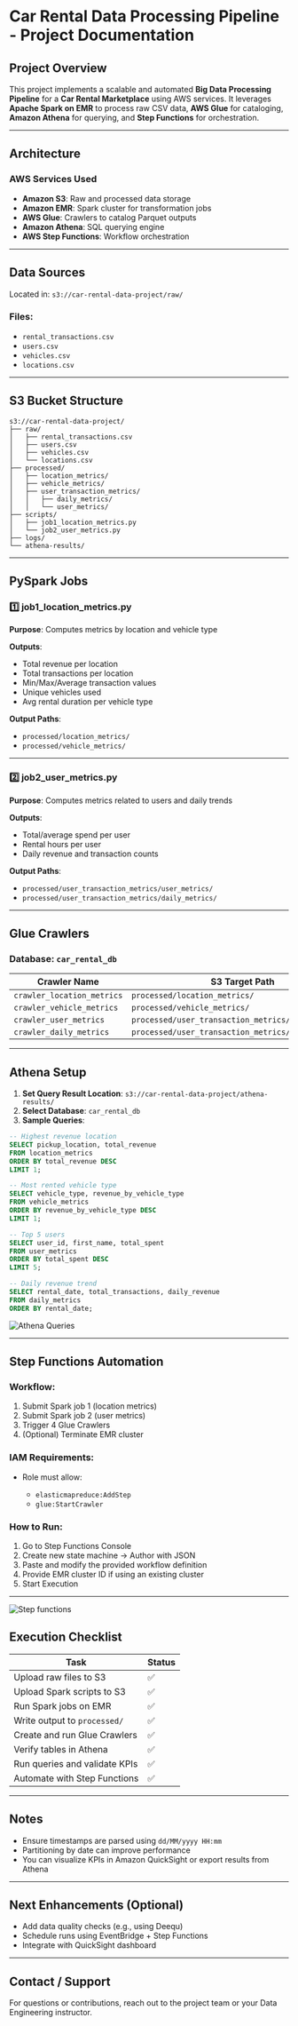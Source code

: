 # Car Rental Data Processing Pipeline - Project Documentation

## Project Overview

This project implements a scalable and automated **Big Data Processing Pipeline** for a **Car Rental Marketplace** using AWS services. It leverages **Apache Spark on EMR** to process raw CSV data, **AWS Glue** for cataloging, **Amazon Athena** for querying, and **Step Functions** for orchestration.

---

## Architecture

### AWS Services Used

* **Amazon S3**: Raw and processed data storage
* **Amazon EMR**: Spark cluster for transformation jobs
* **AWS Glue**: Crawlers to catalog Parquet outputs
* **Amazon Athena**: SQL querying engine
* **AWS Step Functions**: Workflow orchestration

---

## Data Sources

Located in: `s3://car-rental-data-project/raw/`

### Files:

* `rental_transactions.csv`
* `users.csv`
* `vehicles.csv`
* `locations.csv`

---

## S3 Bucket Structure

```
s3://car-rental-data-project/
├── raw/
│   ├── rental_transactions.csv
│   ├── users.csv
│   ├── vehicles.csv
│   └── locations.csv
├── processed/
│   ├── location_metrics/
│   ├── vehicle_metrics/
│   ├── user_transaction_metrics/
│   │   ├── daily_metrics/
│   │   └── user_metrics/
├── scripts/
│   ├── job1_location_metrics.py
│   └── job2_user_metrics.py
├── logs/
└── athena-results/
```

---

## PySpark Jobs

### 1️⃣ job1\_location\_metrics.py

**Purpose**: Computes metrics by location and vehicle type

**Outputs**:

* Total revenue per location
* Total transactions per location
* Min/Max/Average transaction values
* Unique vehicles used
* Avg rental duration per vehicle type

**Output Paths**:

* `processed/location_metrics/`
* `processed/vehicle_metrics/`

---

### 2️⃣ job2\_user\_metrics.py

**Purpose**: Computes metrics related to users and daily trends

**Outputs**:

* Total/average spend per user
* Rental hours per user
* Daily revenue and transaction counts

**Output Paths**:

* `processed/user_transaction_metrics/user_metrics/`
* `processed/user_transaction_metrics/daily_metrics/`

---

## Glue Crawlers

### Database: `car_rental_db`

| Crawler Name               | S3 Target Path                                      | Table Name         |
| -------------------------- | --------------------------------------------------- | ------------------ |
| `crawler_location_metrics` | `processed/location_metrics/`                       | `location_metrics` |
| `crawler_vehicle_metrics`  | `processed/vehicle_metrics/`                        | `vehicle_metrics`  |
| `crawler_user_metrics`     | `processed/user_transaction_metrics/user_metrics/`  | `user_metrics`     |
| `crawler_daily_metrics`    | `processed/user_transaction_metrics/daily_metrics/` | `daily_metrics`    |

---

## Athena Setup

1. **Set Query Result Location**: `s3://car-rental-data-project/athena-results/`
2. **Select Database**: `car_rental_db`
3. **Sample Queries**:



```sql
-- Highest revenue location
SELECT pickup_location, total_revenue
FROM location_metrics
ORDER BY total_revenue DESC
LIMIT 1;

-- Most rented vehicle type
SELECT vehicle_type, revenue_by_vehicle_type
FROM vehicle_metrics
ORDER BY revenue_by_vehicle_type DESC
LIMIT 1;

-- Top 5 users
SELECT user_id, first_name, total_spent
FROM user_metrics
ORDER BY total_spent DESC
LIMIT 5;

-- Daily revenue trend
SELECT rental_date, total_transactions, daily_revenue
FROM daily_metrics
ORDER BY rental_date;
```

![Athena Queries](screenshots/EMR-Athena-Queries.png)

---

## Step Functions Automation

### Workflow:

1. Submit Spark job 1 (location metrics)
2. Submit Spark job 2 (user metrics)
3. Trigger 4 Glue Crawlers
4. (Optional) Terminate EMR cluster

### IAM Requirements:

* Role must allow:

  * `elasticmapreduce:AddStep`
  * `glue:StartCrawler`
 

### How to Run:

1. Go to Step Functions Console
2. Create new state machine → Author with JSON
3. Paste and modify the provided workflow definition
4. Provide EMR cluster ID if using an existing cluster
5. Start Execution

---

![Step functions](screenshots/EMR_Running-Step-Functions.png)

## Execution Checklist

| Task                          | Status |
| ----------------------------- | ------ |
| Upload raw files to S3        | ✅      |
| Upload Spark scripts to S3    | ✅      |
| Run Spark jobs on EMR         | ✅      |
| Write output to `processed/`  | ✅      |
| Create and run Glue Crawlers  | ✅      |
| Verify tables in Athena       | ✅      |
| Run queries and validate KPIs | ✅      |
| Automate with Step Functions  | ✅      |

---

##  Notes

* Ensure timestamps are parsed using `dd/MM/yyyy HH:mm`
* Partitioning by date can improve performance
* You can visualize KPIs in Amazon QuickSight or export results from Athena

---

##  Next Enhancements (Optional)

* Add data quality checks (e.g., using Deequ)
* Schedule runs using EventBridge + Step Functions
* Integrate with QuickSight dashboard

---

##  Contact / Support

For questions or contributions, reach out to the project team or your Data Engineering instructor.
